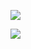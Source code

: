 ![](https://youpaiyun.zongqilive.cn/image/20200529100611.png)

![](https://youpaiyun.zongqilive.cn/image/20200529100832.png)

